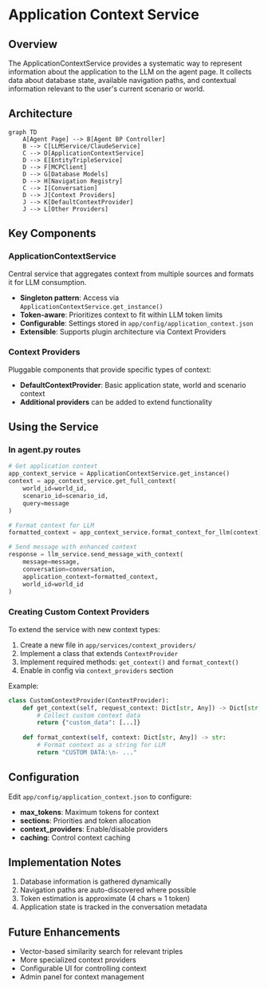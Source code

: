 # Application Context Service

## Overview

The ApplicationContextService provides a systematic way to represent information about the application to the LLM on the agent page. It collects data about database state, available navigation paths, and contextual information relevant to the user's current scenario or world.

## Architecture

```mermaid
graph TD
    A[Agent Page] --> B[Agent BP Controller]
    B --> C[LLMService/ClaudeService]
    C --> D[ApplicationContextService]
    D --> E[EntityTripleService]
    D --> F[MCPClient]
    D --> G[Database Models]
    D --> H[Navigation Registry]
    C --> I[Conversation]
    D --> J[Context Providers]
    J --> K[DefaultContextProvider]
    J --> L[Other Providers]
```

## Key Components

### ApplicationContextService

Central service that aggregates context from multiple sources and formats it for LLM consumption.

- **Singleton pattern**: Access via `ApplicationContextService.get_instance()`
- **Token-aware**: Prioritizes context to fit within LLM token limits
- **Configurable**: Settings stored in `app/config/application_context.json`
- **Extensible**: Supports plugin architecture via Context Providers

### Context Providers

Pluggable components that provide specific types of context:

- **DefaultContextProvider**: Basic application state, world and scenario context
- **Additional providers** can be added to extend functionality

## Using the Service

### In agent.py routes

```python
# Get application context
app_context_service = ApplicationContextService.get_instance()
context = app_context_service.get_full_context(
    world_id=world_id,
    scenario_id=scenario_id,
    query=message
)

# Format context for LLM
formatted_context = app_context_service.format_context_for_llm(context)

# Send message with enhanced context
response = llm_service.send_message_with_context(
    message=message,
    conversation=conversation,
    application_context=formatted_context,
    world_id=world_id
)
```

### Creating Custom Context Providers

To extend the service with new context types:

1. Create a new file in `app/services/context_providers/`
2. Implement a class that extends `ContextProvider`
3. Implement required methods: `get_context()` and `format_context()`
4. Enable in config via `context_providers` section

Example:

```python
class CustomContextProvider(ContextProvider):
    def get_context(self, request_context: Dict[str, Any]) -> Dict[str, Any]:
        # Collect custom context data
        return {"custom_data": [...]}
        
    def format_context(self, context: Dict[str, Any]) -> str:
        # Format context as a string for LLM
        return "CUSTOM DATA:\n- ..."
```

## Configuration

Edit `app/config/application_context.json` to configure:

- **max_tokens**: Maximum tokens for context
- **sections**: Priorities and token allocation
- **context_providers**: Enable/disable providers
- **caching**: Control context caching

## Implementation Notes

1. Database information is gathered dynamically
2. Navigation paths are auto-discovered where possible
3. Token estimation is approximate (4 chars ≈ 1 token)
4. Application state is tracked in the conversation metadata

## Future Enhancements

- Vector-based similarity search for relevant triples
- More specialized context providers
- Configurable UI for controlling context
- Admin panel for context management
